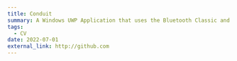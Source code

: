 ```yaml
---
title: Conduit
summary: A Windows UWP Application that uses the Bluetooth Classic and Bluetooth Low Eenergy (BLE) Protocol to allow users to receive notifications and take phone calls using the Apple Notification Center Service (ANCS)
tags:
  - CV
date: 2022-07-01
external_link: http://github.com
---
```

